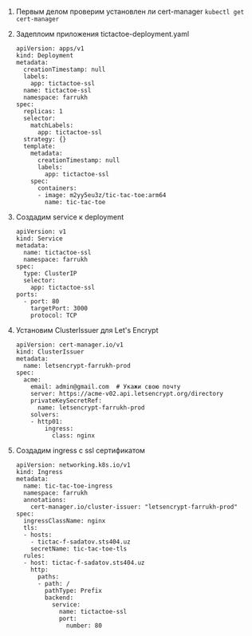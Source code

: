 1) Первым делом проверим установлен ли cert-manager  ```kubectl get cert-manager```

2) Задеплоим приложения tictactoe-deployment.yaml
   ```
   apiVersion: apps/v1
   kind: Deployment
   metadata:
     creationTimestamp: null
     labels:
       app: tictactoe-ssl
     name: tictactoe-ssl
     namespace: farrukh
   spec:
     replicas: 1
     selector:
       matchLabels:
         app: tictactoe-ssl
     strategy: {}
     template:
       metadata:
         creationTimestamp: null
         labels:
           app: tictactoe-ssl
       spec:
         containers:
         - image: m2yy5eu3z/tic-tac-toe:arm64
           name: tic-tac-toe
   ```
3) Создадим service к deployment
   ```
   apiVersion: v1
   kind: Service
   metadata:
     name: tictactoe-ssl
     namespace: farrukh
   spec:
     type: ClusterIP
     selector:
       app: tictactoe-ssl
   ports:
     - port: 80
       targetPort: 3000
       protocol: TCP
    ```

4) Установим ClusterIssuer для Let's Encrypt
   ```
   apiVersion: cert-manager.io/v1
   kind: ClusterIssuer
   metadata:
     name: letsencrypt-farrukh-prod
   spec:
     acme:
       email: admin@gmail.com  # Укажи свою почту
       server: https://acme-v02.api.letsencrypt.org/directory
       privateKeySecretRef:
         name: letsencrypt-farrukh-prod
       solvers:
       - http01:
           ingress:
             class: nginx

   ```

5) Создадим ingress с ssl сертификатом
   ```
   apiVersion: networking.k8s.io/v1
   kind: Ingress
   metadata:
     name: tic-tac-toe-ingress
     namespace: farrukh
     annotations:
       cert-manager.io/cluster-issuer: "letsencrypt-farrukh-prod"
   spec:
     ingressClassName: nginx
     tls:
     - hosts:
       - tictac-f-sadatov.sts404.uz
       secretName: tic-tac-toe-tls
     rules:
     - host: tictac-f-sadatov.sts404.uz
       http:
         paths:
         - path: /
           pathType: Prefix
           backend:
             service:
               name: tictactoe-ssl
               port:
                 number: 80
      ```























